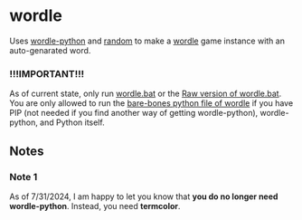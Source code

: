 # wordle

Uses [wordle-python](https://pypi.org/project/wordle-python/) and [random](https://docs.python.org/3/library/random.html) to make a [wordle](https://www.nytimes.com/games/wordle/index.html) game instance with an auto-genarated word.


### !!!IMPORTANT!!!

As of current state, only run [wordle.bat](https://github.com/kailando/wordle/blob/master/wordle.bat) or the [Raw version of wordle.bat](https://raw.githubusercontent.com/kailando/wordle/master/wordle.bat).
You are only allowed to run the [bare-bones python file of wordle](https://github.com/kailando/wordle/blob/master/wordle.py) if you have PIP (not needed if you find another way of getting wordle-python), wordle-python, and Python itself.

## Notes
### Note 1
As of 7/31/2024, I am happy to let you know that **you do no longer need wordle-python**.
Instead, you need **termcolor**.
